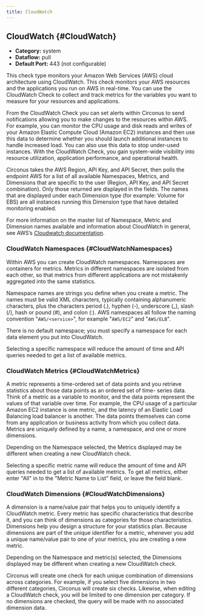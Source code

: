 ```yaml
---
title: CloudWatch
---
```


## CloudWatch {#CloudWatch}
 * **Category:** system
 * **Dataflow:** pull
 * **Default Port:** 443 (not configurable)

This check type monitors your Amazon Web Services (AWS) cloud architecture using CloudWatch. This check monitors your AWS resources and the applications you run on AWS in real-time. You can use the CloudWatch Check to collect and track metrics for the variables you want to measure for your resources and applications.

From the CloudWatch Check you can set alerts within Circonus to send notifications allowing you to make changes to the resources within AWS. For example, you can monitor the CPU usage and disk reads and writes of your Amazon Elastic Compute Cloud (Amazon EC2) instances and then use this data to determine whether you should launch additional instances to handle increased load. You can also use this data to stop under-used instances. With the CloudWatch Check, you gain system-wide visibility into resource utilization, application performance, and operational health.

Circonus takes the AWS Region, API Key, and API Secret, then polls the endpoint AWS for a list of all available Namespaces, Metrics, and Dimensions that are specific to the user (Region, API Key, and API Secret combination). Only those returned are displayed in the fields. The names that are displayed under each Dimension type (for example: Volume for EBS) are all instances running this Dimension type that have detailed monitoring enabled.

For more information on the master list of Namespace, Metric and Dimension names available and information about CloudWatch in general, see AWS’s [Cloudwatch documentation](http://docs.aws.amazon.com/AmazonCloudWatch/latest/DeveloperGuide/CW_Support_For_AWS.html).


### CloudWatch Namespaces {#CloudWatchNamespaces}
Within AWS you can create CloudWatch namespaces. Namespaces are containers for metrics. Metrics in different namespaces are isolated from each other, so that metrics from different applications are not mistakenly aggregated into the same statistics.

Namespace names are strings you define when you create a metric. The names must be valid XML characters, typically containing alphanumeric characters, plus the characters period (.), hyphen (-), underscore (_), slash (/), hash or pound (#), and colon (:). AWS namespaces all follow the naming convention "`AWS/<service>`", for example "`AWS/EC2`" and "`AWS/ELB`".

There is no default namespace; you must specify a namespace for each data element you put into CloudWatch.

Selecting a specific namespace will reduce the amount of time and API queries needed to get a list of available metrics.


### CloudWatch Metrics {#CloudWatchMetrics}
A metric represents a time-ordered set of data points and you retrieve statistics about those data points as an ordered set of time- series data. Think of a metric as a variable to monitor, and the data points represent the values of that variable over time. For example, the CPU usage of a particular Amazon EC2 instance is one metric, and the latency of an Elastic Load Balancing load balancer is another. The data points themselves can come from any application or business activity from which you collect data. Metrics are uniquely defined by a name, a namespace, and one or more dimensions.

Depending on the Namespace selected, the Metrics displayed may be different when creating a new CloudWatch check.

Selecting a specific metric name will reduce the amount of time and API queries needed to get a list of available metrics. To get all metrics, either enter "All" in to the "Metric Name to List" field, or leave the field blank.


### CloudWatch Dimensions {#CloudWatchDimensions}
A dimension is a name/value pair that helps you to uniquely identify a CloudWatch metric. Every metric has specific characteristics that describe it, and you can think of dimensions as categories for those characteristics. Dimensions help you design a structure for your statistics plan. Because dimensions are part of the unique identifier for a metric, whenever you add a unique name/value pair to one of your metrics, you are creating a new metric.

Depending on the Namespace and metric(s) selected, the Dimensions displayed may be different when creating a new CloudWatch check.

Circonus will create one check for each unique combination of dimensions across categories. For example, if you select five dimensions in two different categories, Circonus will create six checks. Likewise, when editing a CloudWatch check, you will be limited to one dimension per category. If no dimensions are checked, the query will be made with no associated dimension data.
